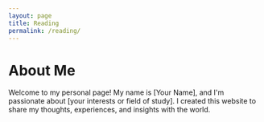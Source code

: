 ```yaml
---
layout: page
title: Reading
permalink: /reading/
---
```

<div class="two-column-content">

# About Me

Welcome to my personal page! My name is [Your Name], and I'm passionate about [your interests or field of study]. I created this website to share my thoughts, experiences, and insights with the world.

</div>

